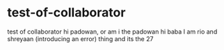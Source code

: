 # test-of-collaborator
test of collaborator
hi padowan, or am i the padowan
hi baba
I am rio and shreyaan (introducing an error) thing and its the 27
